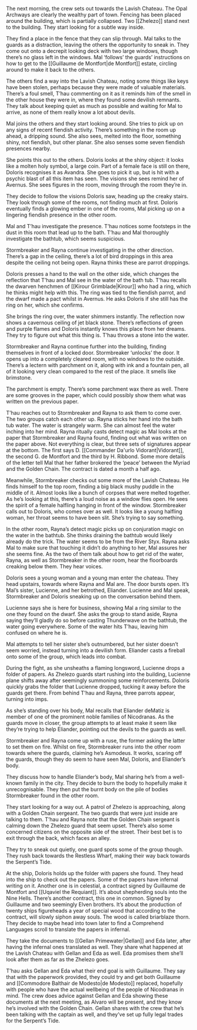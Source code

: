 The next morning, the crew sets out towards the Lavish Chateau. The Opal Archways are clearly the wealthy part of town. Fencing has been placed around the building, which is partially collapsed. Two [[Zhelezo]] stand next to the building. They start looking for a subtle way inside. 

They find a place in the fence that they can slip through. Mal talks to the guards as a distraction, leaving the others the opportunity to sneak in. They come out onto a decrepit looking deck with two large windows, though there’s no glass left in the windows. 
Mal ‘follows’ the guards’ instructions on how to get to the [[Guillaume de Montfort|de Montfort]] estate, circling around to make it back to the others.

The others find a way into the Lavish Chateau, noting some things like keys have been stolen, perhaps because they were made of valuable materials. There’s a foul smell, T’hau commenting on it as it reminds him of the smell in the other house they were in, where they found some devilish remnants. They talk about keeping quiet as much as possible and waiting for Mal to arrive, as none of them really know a lot about devils. 

Mal joins the others and they start looking around. She tries to pick up on any signs of recent fiendish activity. There’s something in the room up ahead, a dripping sound. She also sees, melted into the floor, something shiny, not fiendish, but other planar. She also senses some seven fiendish presences nearby. 

She points this out to the others. Doloris looks at the shiny object: it looks like a molten holy symbol, a large coin. Part of a female face is still on there, Doloris recognises it as Avandra. She goes to pick it up, but is hit with a psychic blast of all this item has seen. The visions she sees remind her of Avernus. She sees figures in the room, moving through the room they’re in. 

They decide to follow the visions Doloris saw, heading up the creaky stairs. They look through some of the rooms, not finding much at first. Doloris eventually finds a glowing ember in one of the rooms, Mal picking up on a lingering fiendish presence in the other room.

Mal and T’hau investigate the presence. T’hau notices some footsteps in the dust in this room that lead up to the bath. T’hau and Mal thoroughly investigate the bathtub, which seems suspicious.

Stormbreaker and Rayna continue investigating in the other direction. There’s a gap in the ceiling, there’s a lot of bird droppings in this area despite the ceiling not being open. Rayna thinks these are parrot droppings. 

Doloris presses a hand to the wall on the other side, which changes the reflection that T’hau and Mal see in the water of the bath tub. T’hau recalls the dwarven henchmen of [[Kirour Grimblade|Kirour]] who had a ring, which he thinks might help with this. The ring was tied to the fiendish parrot, and the dwarf made a pact whilst in Avernus. He asks Doloris if she still has the ring on her, which she confirms. 

She brings the ring over, the water shimmers instantly. The reflection now shows a cavernous ceiling of jet black stone. There’s reflections of green and purple flames and Doloris instantly knows this place from her dreams. They try to figure out what this thing is. T’hau throws a stone into the water. 

Stormbreaker and Rayna continue further into the building, finding themselves in front of a locked door. Stormbreaker ‘unlocks’ the door. It opens up into a completely cleared room, with no windows to the outside. There’s a lectern with parchment on it, along with ink and a fountain pen, all of it looking very clean compared to the rest of the place. It smells like brimstone. 

The parchment is empty. There’s some parchment wax there as well. There are some grooves in the paper, which could possibly show them what was written on the previous paper. 

T’hau reaches out to Stormbreaker and Rayna to ask them to come over. The two groups catch each other up. Rayna sticks her hand into the bath tub water. The water is strangely warm. She can almost feel the water inching into her mind. 
Rayna ritually casts detect magic as Mal looks at the paper that Stormbreaker and Rayna found, finding out what was written on the paper above. Not everything is clear, but three sets of signatures appear at the bottom. The first says D. [[Commander Da'urlo Vidorant|Vidorant]], the second G. de Montfort and the third by H. Ribbond. Some more details of the letter tell Mal that her father brokered the ‘peace’ between the Myriad and the Golden Chain. The contract is dated a month a half ago. 

Meanwhile, Stormbreaker checks out some more of the Lavish Chateau. He finds himself to the top room, finding a big black mushy puddle in the middle of it. Almost looks like a bunch of corpses that were melted together. As he’s looking at this, there’s a loud noise as a window flies open. He sees the spirit of a female halfling hanging in front of the window. Stormbreaker calls out to Doloris, who comes over as well. 
It looks like a young halfling woman, her throat seems to have been slit. She’s trying to say something. 

In the other room, Rayna’s detect magic picks up on conjuration magic on the water in the bathtub. She thinks draining the bathtub would likely already do the trick. The water seems to be from the River Styx. 
Rayna asks Mal to make sure that touching it didn’t do anything to her, Mal assures her she seems fine. As the two of them talk about how to get rid of the water, Rayna, as well as Stormbreaker in the other room, hear the floorboards creaking below them. They hear voices. 

Doloris sees a young woman and a young man enter the chateau. They head upstairs, towards where Rayna and Mal are. The door bursts open. It’s Mal’s sister, Lucienne, and her betrothed, Eliander. Lucienne and Mal speak, Stormbreaker and Doloris sneaking up on the conversation behind them. 

Lucienne says she is here for business, showing Mal a ring similar to the one they found on the dwarf. She asks the group to stand aside, Rayna saying they’ll gladly do so before casting Thunderwave on the bathtub, the water going everywhere. Some of the water hits T’hau, leaving him confused on where he is.

Mal attempts to tell her sister she’s outnumbered, but her sister doesn’t seem worried, instead turning into a devilish form. Eliander casts a fireball onto some of the group, which leads into combat.

During the fight, as she unsheaths a flaming longsword, Lucienne drops a folder of papers. As Zhelezo guards start rushing into the building, Lucienne plane shifts away after seemingly summoning some reinforcements. Doloris quickly grabs the folder that Lucienne dropped, tucking it away before the guards get there. From behind T’hau and Rayna, three parrots appear, turning into imps. 

As she’s standing over his body, Mal recalls that Eliander deMatiz is member of one of the prominent noble families of Nicodranas. As the guards move in closer, the group attempts to at least make it seem like they’re trying to help Eliander, pointing out the devils to the guards as well. 

Stormbreaker and Rayna come up with a ruse, the former asking the latter to set them on fire. Whilst on fire, Stormbreaker runs into the other room towards where the guards, claiming he’s Asmodeus. It works, scaring off the guards, though they do seem to have seen Mal, Doloris, and Eliander’s body. 

They discuss how to handle Eliander’s body, Mal sharing he’s from a well-known family in the city. They decide to burn the body to hopefully make it unrecognisable. They then put the burnt body on the pile of bodies Stormbreaker found in the other room. 

They start looking for a way out. A patrol of Zhelezo is approaching, along with a Golden Chain sergeant. The two guards that were just inside are talking to them. T’hau and Rayna note that the Golden Chain sergeant is calming down the Zhelezo guard that seem upset. There’s also some concerned citizens on the opposite side of the street. Their best bet is to exit through the back, which faces an alley. 

They try to sneak out quietly, one guard spots some of the group though. They rush back towards the Restless Wharf, making their way back towards the Serpent’s Tide. 

At the ship, Doloris holds up the folder with papers she found. They head into the ship to check out the papers. Some of the papers have infernal writing on it. Another one is in celestial, a contract signed by Guillaume de Montfort and [[Uqaviel the Requiant]]. It’s about shepherding souls into the Nine Hells. There’s another contract, this one in common. Signed by Guillaume and two seemingly Elven brothers. It’s about the production of twenty ships figureheads a year of special wood that according to the contract, will slowly siphon away souls. The wood is called briarblaze thorn. They decide to maybe head into town later to find a Comprehend Languages scroll to translate the papers in infernal.

They take the documents to [[Gellan Primewater|Gellan]] and Eda later, after having the infernal ones translated as well. They share what happened at the Lavish Chateau with Gellan and Eda as well. Eda promises them she’ll look after them as far as the Zhelezo goes. 

T’hau asks Gellan and Eda what their end goal is with Guillaume. They say that with the paperwork provided, they could try and get both Guillaume and [[Commodore Balthair de Modesto|de Modesto]] replaced, hopefully with people who have the actual wellbeing of the people of Nicodranas in mind. The crew does advice against Gellan and Eda showing these documents at the next meeting, as Alvaro will be present, and they know he’s involved with the Golden Chain. 
Gellan shares with the crew that he’s been talking with the captain as well, and they’ve set up fully legal trades for the Serpent’s Tide. 
